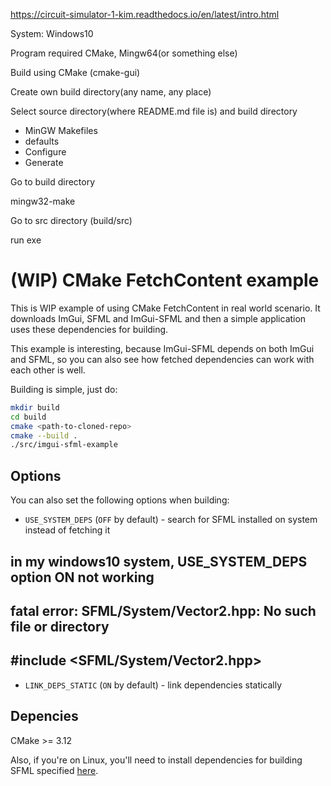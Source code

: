 https://circuit-simulator-1-kim.readthedocs.io/en/latest/intro.html

System: Windows10


Program required
 CMake, Mingw64(or something else) 


Build using CMake (cmake-gui)

Create own build directory(any name, any place)

Select source directory(where README.md file is) and build directory
 - MinGW Makefiles
 - defaults
 - Configure
 - Generate 

Go to build directory

mingw32-make 

Go to src directory (build/src)

run exe


(WIP) CMake FetchContent example
==========================

This is WIP example of using CMake FetchContent in real world scenario. It
downloads ImGui, SFML and ImGui-SFML and then a simple application uses these
dependencies for building.

This example is interesting, because ImGui-SFML depends on both ImGui and SFML,
so you can also see how fetched dependencies can work with each other is well.

Building is simple, just do:

```sh
mkdir build
cd build
cmake <path-to-cloned-repo>
cmake --build .
./src/imgui-sfml-example
```

Options
-------

You can also set the following options when building:

* `USE_SYSTEM_DEPS` (`OFF` by default) - search for SFML installed on system instead of fetching it
## in my windows10 system, USE_SYSTEM_DEPS option ON not working 
## fatal error: SFML/System/Vector2.hpp: No such file or directory
##  #include <SFML/System/Vector2.hpp>
 
 
* `LINK_DEPS_STATIC` (`ON` by default) - link dependencies statically


Depencies
---

CMake >= 3.12

Also, if you're on Linux, you'll need to install dependencies for building SFML
specified
[here](https://www.sfml-dev.org/tutorials/2.5/compile-with-cmake.php#installing-dependencies).
